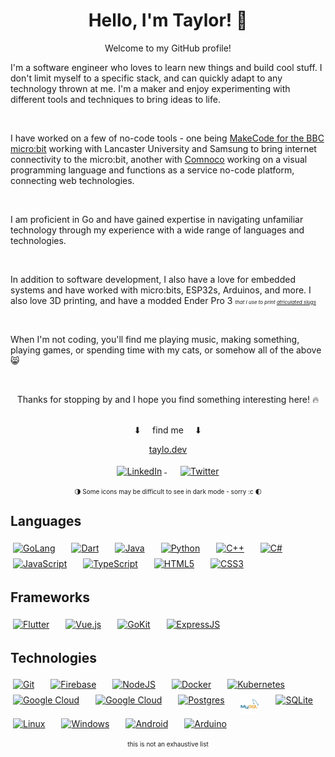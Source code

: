<h1 align='center'>Hello, I'm Taylor! 👋</h1>

<p align='center'>
  Welcome to my GitHub profile!
</p>

I'm a software engineer who loves to learn new things and build cool stuff. I don't limit myself to a specific stack, and can quickly adapt to any technology thrown at me. I'm a maker and enjoy experimenting with different tools and techniques to bring ideas to life.

<br>

<!-- Comnoco Logo -->
<!-- <a href="https://comnoco.io/">
  <img src="https://comnoco.io/images/favicon.png" alt="Comnoco.io" height="70" style="float:left;vertical-align:top; margin-left:px; margin-right:20px;">
</a> -->

I have worked on a few of no-code tools - one being [MakeCode for the BBC micro:bit](https://makecode.microbit.org/) working with Lancaster University and Samsung to bring internet connectivity to the micro:bit, another with [Comnoco](https://comnoco.com/) working on a visual programming language and functions as a service no-code platform, connecting web technologies.

<br>

<!-- GoLang Gopher -->
<!-- <a href="https://golang.org/">
  <img src="https://cdn.svgporn.com/logos/gopher.svg" alt="GoLang" height="200" style="float:right;vertical-align:top; margin-left:30px; margin-right:30px;">
</a> -->

I am proficient in Go and have gained expertise in navigating unfamiliar technology through my experience with a wide range of languages and technologies.

<!-- My go-to language is currently Go, but I have experience with a wide range of languages and technologies, and have developed skills that allow me to efficiently navigate the unknown. -->

<br>

In addition to software development, I also have a love for embedded systems and have worked with micro:bits, ESP32s, Arduinos, and more. I also love 3D printing, and have a modded Ender Pro 3 <i style="font-size:8px">that I use to print [atriculated slugs](https://www.thingiverse.com/thing:2818955)</i>

<br>

<!-- <a href="#">
  <img src="https://cdn-icons-png.flaticon.com/512/3902/3902837.png" alt="music" height="70" style="float:left;vertical-align:top; margin-left:px; margin-right:20px;">
</a> -->

When I'm not coding, you'll find me playing music, making something, playing games, or spending time with my cats, or somehow all of the above 😸

<br>

<p align="center">
  Thanks for stopping by and I hope you find something interesting here! 🔥
</p>

<p align="center">
  <br>⬇  find me  ⬇
</p>

<p align="center">
  <a href="https://taylo.dev/">taylo.dev</a>
</p>

<p align="center">
  <!-- LinkedIn Icon -->
  <a href="https://www.linkedin.com/in/taylor-woodcock/"
     target="_blank"
     rel="noopener noreferrer">
    <img src="https://cdn.svgporn.com/logos/linkedin-icon.svg"
         alt="LinkedIn"
         height="30"
         style="vertical-align:top; margin:4px">
  </a> 
  <!-- Twitter Icon -->
  <a href="https://twitter.com/tt_aa_yy"
     target="_blank"
     rel="noopener noreferrer">
    <img src="https://cdn.svgporn.com/logos/twitter.svg"
         alt="Twitter"
         height="30"
         style="vertical-align:top; margin:4px">
  </a>
</p>

<p align="center" style="font-size:10px">
  🌗 Some icons may be difficult to see in dark mode - sorry :c 🌓
</p>

<!-- ## My Repos
Take a look at some of my more interesting repositories!
<p>
  <a href="https://github.com/taylow/z-viz">📈 z-viz</a> - A Google Zanzibar relation tuple Graphviz generator
  <br>
  <a href="https://github.com/taylow/miditik">🎹 MidiTik</a> - Turn your MikroTik router into a MIDI-controllable instrument!
  <br>
</p>
(This list will be updated soon!) -->


## Languages
<p>
  <!-- GoLang -->
  <a href="https://golang.org/"> <img src="https://cdn.svgporn.com/logos/go.svg" alt="GoLang" height="30" style="vertical-align:top; margin:4px"></a> 
  <!-- Dart -->
  <a href="https://dart.dev/"> <img src="https://cdn.svgporn.com/logos/dart.svg" alt="Dart" height="30" style="vertical-align:top; margin:4px"></a> 
  <!-- Java -->
  <a href="https://www.java.com/en/"> <img src="https://cdn.svgporn.com/logos/java.svg" alt="Java" height="30" style="vertical-align:top; margin:4px"></a> 
  <!-- Python -->
  <a href="https://www.python.org/"> <img src="https://cdn.svgporn.com/logos/python.svg" alt="Python" height="30" style="vertical-align:top; margin:4px"></a> 
  <!-- C++ -->
  <a href="https://www.cplusplus.com/"> <img src="https://cdn.svgporn.com/logos/c-plusplus.svg" alt="C++" height="30" style="vertical-align:top; margin:4px"></a> 
  <!-- C# -->
  <a href="https://docs.microsoft.com/en-us/dotnet/csharp/"> <img src="https://cdn.svgporn.com/logos/c-sharp.svg" alt="C#" height="30" style="vertical-align:top; margin:4px"></a> 
  <!-- JavaScript -->
  <a href="https://developer.mozilla.org/en-US/docs/Web/JavaScript"> <img src="https://cdn.svgporn.com/logos/javascript.svg" alt="JavaScript" height="30" style="vertical-align:top; margin:4px"></a> 
  <!-- TypeScript -->
  <a href="https://www.typescriptlang.org/"> <img src="https://cdn.svgporn.com/logos/typescript-icon.svg" alt="TypeScript" height="30" style="vertical-align:top; margin:4px"></a> 
  <!-- HTML5 -->
  <a href="https://html.com/"> <img src="https://cdn.svgporn.com/logos/html-5.svg" alt="HTML5" height="30" style="vertical-align:top; margin:4px"></a> 
  <!-- CSS3 -->
  <a href="https://www.w3.org/Style/CSS/Overview.en.html"> <img src="https://cdn.svgporn.com/logos/css-3.svg" alt="CSS3" height="30" style="vertical-align:top; margin:4px"></a> 
</p>

## Frameworks
<p style="color: red;">
  <!-- Flutter -->
  <a href="https://flutter.dev/"> <img src="https://cdn.svgporn.com/logos/flutter.svg" alt="Flutter" height="30" style="vertical-align:top; margin:4px"></a> 
  <!-- VueJS -->
  <a href="https://vuejs.org/"> <img src="https://cdn.svgporn.com/logos/vue.svg" alt="Vue.js" height="30" style="vertical-align:top; margin:4px"></a> 
  <!-- GoKit -->
  <a href="https://gokit.io/"> <img src="https://gokit.io/gokit-logo-header.png" alt="GoKit" height="30" style="vertical-align:top; margin:4px"></a> 
  <!-- ExpressJS -->
  <a href="https://expressjs.com/"> <img src="https://cdn.buttercms.com/2q5r816LTo2uE9j7Ntic" alt="ExpressJS" height="30" style="vertical-align:top; margin:4px"></a> 
</p>

## Technologies
<p>
<!-- GitHub -->
  <a href="https://www.github.com/taylow/"> <img src="https://cdn.svgporn.com/logos/github-octocat.svg" alt="Git" height="30" style="vertical-align:top; margin:4px"></a> 
  <!-- Firebase -->
  <a href="https://firebase.google.com/"> <img src="https://cdn.svgporn.com/logos/firebase.svg" alt="Firebase" height="30" style="vertical-align:top; margin:4px"></a> 
  <!-- NodeJs -->
  <a href="https://nodejs.org/"> <img src="https://cdn.svgporn.com/logos/nodejs.svg" alt="NodeJS" height="30" style="vertical-align:top; margin:4px"></a> 
  <!-- Docker -->
  <a href="https://docker.com/"> <img src="https://cdn.svgporn.com/logos/docker.svg" alt="Docker" height="30" style="vertical-align:top; margin:4px"></a> 
  <!-- Kubernetes -->
  <a href="https://kubernetes.io/"> <img src="https://cdn.svgporn.com/logos/kubernetes.svg" alt="Kubernetes" height="30" style="vertical-align:top; margin:4px"></a> 
  <!-- Google Cloud -->
  <a href="https://cloud.google.com/"> <img src="https://cdn.svgporn.com/logos/google-cloud.svg" alt="Google Cloud" height="30" style="vertical-align:top; margin:4px"></a> 
  <!-- AWS -->
  <a href="https://aws.amazon.com/"> <img src="https://cdn.svgporn.com/logos/aws.svg" alt="Google Cloud" height="30" style="vertical-align:top; margin:4px"></a> 
  <!-- Postgres -->
  <a href="https://www.postgresql.org/"> <img src="https://cdn.svgporn.com/logos/postgresql.svg" alt="Postgres" height="30" style="vertical-align:top; margin:4px"></a> 
  <!-- MySQL -->
  <a href="https://www.mysql.com/"> <img src="https://raw.githubusercontent.com/devicons/devicon/master/icons/mysql/mysql-original-wordmark.svg" alt="MySQL" height="30" style="vertical-align:top; margin:4px"></a> 
  <!-- SQLite -->
  <a href="https://www.sqlite.org/index.html"> <img src="https://upload.wikimedia.org/wikipedia/commons/thumb/9/97/Sqlite-square-icon.svg/1200px-Sqlite-square-icon.svg.png" alt="SQLite" height="30" style="vertical-align:top; margin:4px"></a> 
  <!-- Linux -->
  <a href="https://www.linux.org/"> <img src="https://cdn.svgporn.com/logos/linux-tux.svg" alt="Linux" height="30" style="vertical-align:top; margin:4px"></a> 
  <!-- Windows -->
  <a href="https://www.microsoft.com/en-gb/windows"> <img src="https://cdn.svgporn.com/logos/microsoft-windows.svg" alt="Windows" height="30" style="vertical-align:top; margin:4px"></a> 
  <!-- Android -->
  <a href="https://www.android.com/"> <img src="https://cdn.svgporn.com/logos/android-icon.svg" alt="Android" height="30" style="vertical-align:top; margin:4px"></a> 
  <!-- Arduino -->
  <a href="https://www.arduino.cc/en/software"> <img src="https://cdn.svgporn.com/logos/arduino.svg" alt="Arduino" height="30" style="vertical-align:top; margin:4px"></a>   
</p>

<p align="center" style="font-size:10px">
  this is not an exhaustive list
</p>


<!--   <img src="https://github-readme-stats.vercel.app/api?username=taylow&show_icons=true&count_private=true&theme=tokyonight" align="right" /> -->

<!-- ## Environment and Tools -->
<!-- <p> -->
  <!-- VSCode Icon -->
  <!-- <a href="https://code.visualstudio.com/"> <img src="https://cdn.svgporn.com/logos/visual-studio-code.svg" alt="Visual Studio Code" height="30" style="vertical-align:top; margin:4px"></a>  -->
  <!-- Arduino Icon -->
  <!-- <a href="https://www.arduino.cc/en/software"> <img src="https://cdn.svgporn.com/logos/arduino.svg" alt="Arduino" height="30" style="vertical-align:top; margin:4px"></a>  -->
  <!-- Android Icon -->
  <!-- <a href="https://developer.android.com/studio"> <img src="https://cdn.svgporn.com/logos/android-icon.svg" alt="Android" height="30" style="vertical-align:top; margin:4px"></a>  -->
<!-- </p> -->

